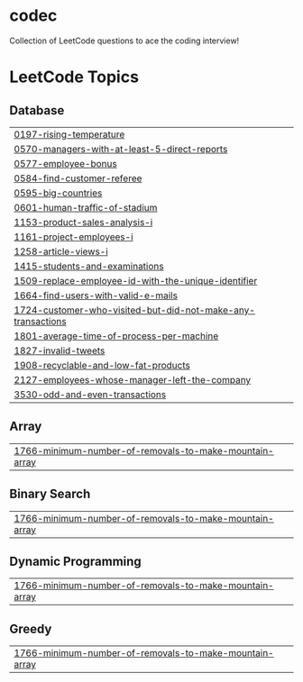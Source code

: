 # codec
Collection of LeetCode questions to ace the coding interview! 

<!---LeetCode Topics Start-->
# LeetCode Topics
## Database
|  |
| ------- |
| [0197-rising-temperature](https://github.com/YounisSaeed/codec/tree/master/0197-rising-temperature) |
| [0570-managers-with-at-least-5-direct-reports](https://github.com/YounisSaeed/codec/tree/master/0570-managers-with-at-least-5-direct-reports) |
| [0577-employee-bonus](https://github.com/YounisSaeed/codec/tree/master/0577-employee-bonus) |
| [0584-find-customer-referee](https://github.com/YounisSaeed/codec/tree/master/0584-find-customer-referee) |
| [0595-big-countries](https://github.com/YounisSaeed/codec/tree/master/0595-big-countries) |
| [0601-human-traffic-of-stadium](https://github.com/YounisSaeed/codec/tree/master/0601-human-traffic-of-stadium) |
| [1153-product-sales-analysis-i](https://github.com/YounisSaeed/codec/tree/master/1153-product-sales-analysis-i) |
| [1161-project-employees-i](https://github.com/YounisSaeed/codec/tree/master/1161-project-employees-i) |
| [1258-article-views-i](https://github.com/YounisSaeed/codec/tree/master/1258-article-views-i) |
| [1415-students-and-examinations](https://github.com/YounisSaeed/codec/tree/master/1415-students-and-examinations) |
| [1509-replace-employee-id-with-the-unique-identifier](https://github.com/YounisSaeed/codec/tree/master/1509-replace-employee-id-with-the-unique-identifier) |
| [1664-find-users-with-valid-e-mails](https://github.com/YounisSaeed/codec/tree/master/1664-find-users-with-valid-e-mails) |
| [1724-customer-who-visited-but-did-not-make-any-transactions](https://github.com/YounisSaeed/codec/tree/master/1724-customer-who-visited-but-did-not-make-any-transactions) |
| [1801-average-time-of-process-per-machine](https://github.com/YounisSaeed/codec/tree/master/1801-average-time-of-process-per-machine) |
| [1827-invalid-tweets](https://github.com/YounisSaeed/codec/tree/master/1827-invalid-tweets) |
| [1908-recyclable-and-low-fat-products](https://github.com/YounisSaeed/codec/tree/master/1908-recyclable-and-low-fat-products) |
| [2127-employees-whose-manager-left-the-company](https://github.com/YounisSaeed/codec/tree/master/2127-employees-whose-manager-left-the-company) |
| [3530-odd-and-even-transactions](https://github.com/YounisSaeed/codec/tree/master/3530-odd-and-even-transactions) |
## Array
|  |
| ------- |
| [1766-minimum-number-of-removals-to-make-mountain-array](https://github.com/YounisSaeed/codec/tree/master/1766-minimum-number-of-removals-to-make-mountain-array) |
## Binary Search
|  |
| ------- |
| [1766-minimum-number-of-removals-to-make-mountain-array](https://github.com/YounisSaeed/codec/tree/master/1766-minimum-number-of-removals-to-make-mountain-array) |
## Dynamic Programming
|  |
| ------- |
| [1766-minimum-number-of-removals-to-make-mountain-array](https://github.com/YounisSaeed/codec/tree/master/1766-minimum-number-of-removals-to-make-mountain-array) |
## Greedy
|  |
| ------- |
| [1766-minimum-number-of-removals-to-make-mountain-array](https://github.com/YounisSaeed/codec/tree/master/1766-minimum-number-of-removals-to-make-mountain-array) |
<!---LeetCode Topics End-->
